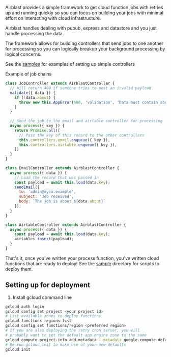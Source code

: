 Airblast provides a simple framework to get cloud function jobs with retries up and
running quickly so you can focus on building your jobs with minimal effort on
interacting with cloud infrastructure.

Airblast handles dealing with pubub, express and datastore and you just handle
processing the data.

The framework allows for building controllers that send jobs to one another for processing
so you can logically breakup your background processing by logical concerns.

See the [samples](/samples) for examples of setting up simple controllers

Example of job chains

```javascript
class JobController extends AirblastController {
  // Will return 400 if someone tries to post an invalid payload
  validate({ data }) {
    if (!data.about) {
      throw new this.AppError(400, 'validation', 'Data must contain about attribute');
    }
  }

  // Send the job to the email and airtable controller for processing
  async process({ key }) {
    return Promise.all([
      // Pass the key of this record to the other controllers
      this.controllers.email.enqueue({ key }),
      this.controllers.airtable.enqueue({ key }),      
    ])
  }
}

class EmailController extends AirblastController {
  async process({ data }) {
    // Load the record that was passed in
    const payload = await this.load(data.key);
    sendEmail({
      to: 'admin@myco.example',
      subject: 'Job received',
      body: `The job is about ${data.about}`
    });
  }
}

class AirtableController extends AirblastController {
  async process({ data }) {
    const payload = await this.load(data.key);
    airtables.insert(payload);
  }
}
```

That's it, once you've written your process function,
you've written cloud functions that are ready to deploy!
See the [sample](/sample) directory for scripts
to deploy them.


## Setting up for deployment

1. Install gcloud command line

```sh
gcloud auth login
gcloud config set project <your project id>
# List available zones to deploy functions
gcloud functions regions list
gcloud config set functions/region <preferred region>
# If you are also deploying the retry cron server, you will
# probably want to set the default app engine zone to the same
gcloud compute project-info add-metadata --metadata google-compute-default-region=<preferred region>
# Re-run gcloud init to make use of your new defaults
gcloud init
```
